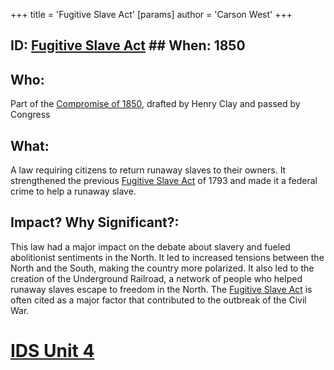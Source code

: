+++
 title = 'Fugitive Slave Act'
[params]
	author = 'Carson West'
+++
## ID: [Fugitive Slave Act](./../fugitive-slave-act/) ## When: 1850 
## Who: 
Part of the [Compromise of 1850](./../compromise-of-1850/), drafted by Henry Clay and passed by Congress
## What:
A law requiring citizens to return runaway slaves to their owners. It strengthened the previous [Fugitive Slave Act](./../fugitive-slave-act/) of 1793 and made it a federal crime to help a runaway slave.
## Impact? Why Significant?: 
This law had a major impact on the debate about slavery and fueled abolitionist sentiments in the North.  It led to increased tensions between the North and the South, making the country more polarized. It also led to the creation of the Underground Railroad, a network of people who helped runaway slaves escape to freedom in the North. The [Fugitive Slave Act](./../fugitive-slave-act/) is often cited as a major factor that contributed to the outbreak of the Civil War. 

# [IDS Unit 4](./../ids-unit-4/)